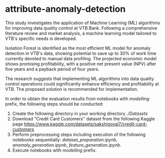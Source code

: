# attribute-anomaly-detection

This study investigates the application of Machine Learning (ML) algorithms for improving data quality control at VTB Bank. Following a comprehensive literature review and market analysis, a machine learning model tailored to VTB's specific needs is developed.

Isolation Forest is identified as the most efficient ML model for anomaly detection in VTB's data, showing potential to save up to 30% of work time currently devoted to manual data profiling. The projected economic model shows promising profitability, with a positive net present value (NPV) after five years and a payback period of four years.

The research suggests that implementing ML algorithms into data quality control operations could significantly enhance efficiency and profitability at VTB. The proposed solution is recommended for implementation.

In order to obtain the evaluation results from notebooks with _modelling_ prefix, the following steps should be conducted:
1) Create the following directory in your working directory _./Datasets_
2) Download "Credit Card Customers" dataset from the following Kaggle page https://www.kaggle.com/datasets/sakshigoyal7/credit-card-customers
3) Perform preprocessing steps including execution of the following notebooks sequentially: _dataset_preparation.ipynb_, _anomaly_generation.ipynb_, _feature_generation.ipynb_.
4) Execute notebooks with _modelling_ prefix.
